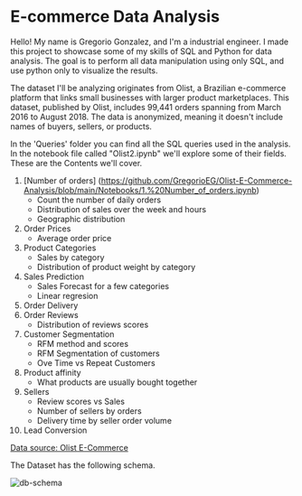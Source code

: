 # E-commerce Data Analysis
Hello! My name is Gregorio Gonzalez, and I'm a industrial engineer. 
I made this project to showcase some of my skills of SQL and Python for data analysis. The goal is to perform all data manipulation using only SQL, and use python only to visualize the results.

The dataset I'll be analyzing originates from Olist, a Brazilian e-commerce platform that links small businesses with larger product marketplaces. 
This dataset, published by Olist, includes 99,441 orders spanning from March 2016 to August 2018. 
The data is anonymized, meaning it doesn't include names of buyers, sellers, or products.

In the 'Queries' folder you can find all the SQL queries used in the analysis.
In the notebook file called "Olist2.ipynb" we'll explore some of their fields. 
These are the Contents we'll cover.

  1. [Number of orders] (https://github.com/GregorioEG/Olist-E-Commerce-Analysis/blob/main/Notebooks/1.%20Number_of_orders.ipynb)
      - Count the number of daily orders
      - Distribution of sales over the week and hours
      - Geographic distribution
  2. Order Prices
      - Average order price
  3. Product Categories
      - Sales by category
      - Distribution of product weight by category
  4. Sales Prediction
      - Sales Forecast for a few categories
      - Linear regresion
  5. Order Delivery
  6. Order Reviews
      - Distribution of reviews scores
  7. Customer Segmentation
      - RFM method and scores
      - RFM Segmentation of customers
      - Ove Time vs Repeat Customers
  8. Product affinity
      - What products are usually bought together
  9. Sellers
      - Review scores vs Sales
      - Number of sellers by orders
      - Delivery time by seller order volume
  10. Lead Conversion

[Data source: Olist E-Commerce](https://www.kaggle.com/datasets/olistbr/brazilian-ecommerce)

The Dataset has the following schema.

![db-schema](https://github.com/user-attachments/assets/e874f2ae-0cc4-4cc8-bb16-eec86b94bb04)
